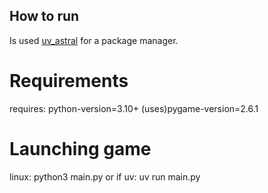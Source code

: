 ## How to run

Is used [uv_astral](https://github.com/astral-sh/uv) for a package manager.
# Requirements 
requires:
python-version=3.10+
(uses)pygame-version=2.6.1


# Launching game
linux: python3 main.py 
or if uv: uv run main.py